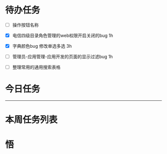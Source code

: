 # 待办任务
- [ ] 操作按钮名称
- [x] 电信四级目录角色管理的web权限开启关闭的bug   1h
- [x] 字典颜色bug 修改单选多选 3h
- [ ] 管理员-应用管理-应用开发的页面的显示过滤bug 1h
- [ ] 整理常用的通用搜索表格



# 今日任务




------
# 本周任务列表



# 悟